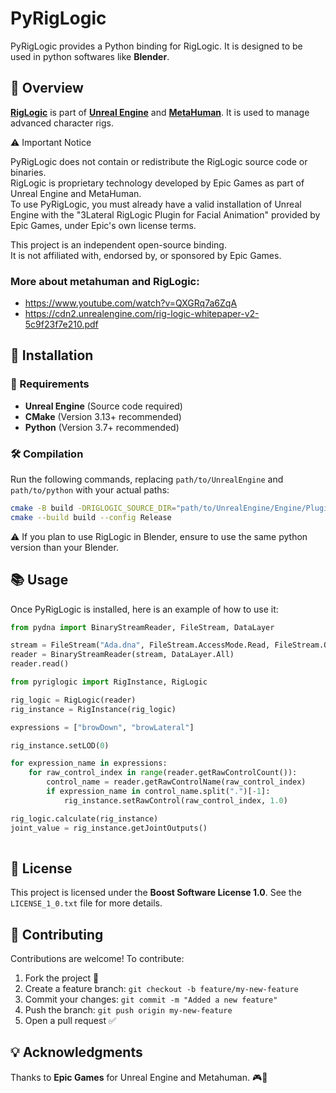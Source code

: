 

# PyRigLogic

PyRigLogic provides a Python binding for RigLogic. It is designed to be used in python softwares like **Blender**.

## 📖 Overview

[**RigLogic**](https://dev.epicgames.com/documentation/en-us/unreal-engine/API/Plugins/RigLogicLib/riglogic) is part of [**Unreal Engine**](https://www.unrealengine.com) and [**MetaHuman**](https://www.unrealengine.com/fr/metahuman). It is used to manage advanced character rigs.

⚠️ Important Notice

PyRigLogic does not contain or redistribute the RigLogic source code or binaries.  
RigLogic is proprietary technology developed by Epic Games as part of Unreal Engine and MetaHuman.  
To use PyRigLogic, you must already have a valid installation of Unreal Engine with the "3Lateral RigLogic Plugin for Facial Animation" provided by Epic Games, under Epic's own license terms.  

This project is an independent open-source binding.  
It is not affiliated with, endorsed by, or sponsored by Epic Games.

### More about metahuman and RigLogic:

- https://www.youtube.com/watch?v=QXGRq7a6ZqA
- https://cdn2.unrealengine.com/rig-logic-whitepaper-v2-5c9f23f7e210.pdf

## 🚀 Installation

### 📌 Requirements

-   **Unreal Engine** (Source code required)
-   **CMake** (Version 3.13+ recommended)
-   **Python** (Version 3.7+ recommended)

### 🛠️ Compilation
    
Run the following commands, replacing `path/to/UnrealEngine` and `path/to/python` with your actual paths:
    
```sh
cmake -B build -DRIGLOGIC_SOURCE_DIR="path/to/UnrealEngine/Engine/Plugins/Animation/RigLogic/Source/RigLogicLib" -DPYTHON_EXECUTABLE="path/to/python/python.exe"
cmake --build build --config Release
```    

⚠️ If you plan to use RigLogic in Blender, ensure to use the same python version than your Blender.

## 📚 Usage

Once PyRigLogic is installed, here is an example of how to use it:

```python
from pydna import BinaryStreamReader, FileStream, DataLayer

stream = FileStream("Ada.dna", FileStream.AccessMode.Read, FileStream.OpenMode.Binary)
reader = BinaryStreamReader(stream, DataLayer.All)
reader.read()

from pyriglogic import RigInstance, RigLogic

rig_logic = RigLogic(reader)
rig_instance = RigInstance(rig_logic)

expressions = ["browDown", "browLateral"]

rig_instance.setLOD(0)

for expression_name in expressions:
    for raw_control_index in range(reader.getRawControlCount()):
        control_name = reader.getRawControlName(raw_control_index)
        if expression_name in control_name.split(".")[-1]:
            rig_instance.setRawControl(raw_control_index, 1.0)

rig_logic.calculate(rig_instance)
joint_value = rig_instance.getJointOutputs()
 
```
## 📜 License

This project is licensed under the **Boost Software License 1.0**. See the `LICENSE_1_0.txt` file for more details.

## 🤝 Contributing

Contributions are welcome! To contribute:

1.  Fork the project 🍴
2.  Create a feature branch: `git checkout -b feature/my-new-feature`
3.  Commit your changes: `git commit -m "Added a new feature"`
4.  Push the branch: `git push origin my-new-feature`
5.  Open a pull request ✅

## 💡 Acknowledgments

Thanks to **Epic Games** for Unreal Engine and Metahuman. 🎮🚀
